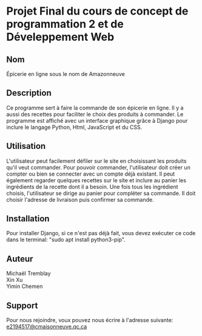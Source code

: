 # Projet Final du cours de concept de programmation 2 et de Déveleppement Web


## Nom
Épicerie en ligne sous le nom de Amazonneuve

## Description
Ce programme sert à faire la commande de son épicerie en ligne. Il y a aussi des recettes pour faciliter le choix des produits à commander. Le programme est affiché avec un interface graphique grâce à Django pour inclure le langage Python, Html, JavaScript et du CSS.

## Utilisation
L'utilisateur peut facilement défiler sur le site en choisissant les produits qu'il veut commander. Pour pouvoir commander, l'utilisateur doit créer un compter ou bien se connecter avec un compte déjà existant. Il peut également regarder quelques recettes sur le site et inclure au panier les ingrédients de la recette dont il a besoin. Une fois tous les ingrédient choisis, l'utilisateur se dirige au panier pour compléter sa commande. Il doit choisir l'adresse de livraison puis confirmer sa commande.

## Installation

Pour installer Django, si ce n'est pas déjà fait, vous devez exécuter ce code dans le terminal: "sudo apt install python3-pip".

## Auteur

Michaël Tremblay\
Xin Xu\
Yimin Chemen

## Support 
Pour nous rejoindre, voux pouvez nous écrire à l'adresse suivante: e2194517@cmaisonneuve.qc.ca
